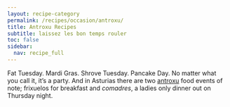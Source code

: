 ```yaml
---
layout: recipe-category
permalink: /recipes/occasion/antroxu/
title: Antroxu Recipes
subtitle: laissez les bon temps rouler
toc: false
sidebar:
  nav: recipe_full
---
```

Fat Tuesday. Mardi Gras. Shrove Tuesday. Pancake Day. No matter what you call it, it’s a party. And in Asturias there are two [antroxu](/visit/food-events/antroxu/) food events of note; frixuelos for breakfast and *comadres*, a ladies only dinner out on Thursday night.